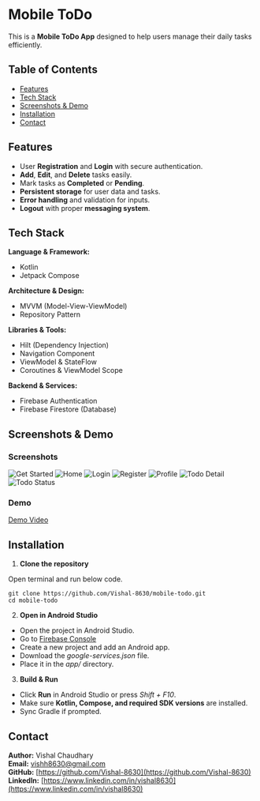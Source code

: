 # Mobile ToDo
This is a **Mobile ToDo App** designed to help users manage their daily tasks efficiently.

## Table of Contents

 - [Features](#features)
 - [Tech Stack](#tech-stack)
 - [Screenshots & Demo](#screenshots--demo)
 - [Installation](#installation)
 - [Contact](#contact)

## Features
- User **Registration** and **Login** with secure authentication.
- **Add**, **Edit**, and **Delete** tasks easily.
- Mark tasks as **Completed** or **Pending**.
- **Persistent storage** for user data and tasks.
- **Error handling** and validation for inputs.
- **Logout** with proper **messaging system**.

## Tech Stack

**Language & Framework:**
- Kotlin
- Jetpack Compose

**Architecture & Design:**
- MVVM (Model-View-ViewModel)
- Repository Pattern

**Libraries & Tools:**
- Hilt (Dependency Injection)
- Navigation Component
- ViewModel & StateFlow
- Coroutines & ViewModel Scope

**Backend & Services:**
- Firebase Authentication
- Firebase Firestore (Database)

## Screenshots & Demo

### Screenshots
![Get Started](screenshots/get-started.png)
![Home](screenshots/home.png)
![Login](screenshots/login.png)
![Register](screenshots/register.png)
![Profile](screenshots/profile.png)
![Todo Detail](screenshots/todo_detail.png)
![Todo Status](screenshots/todo_status.png)

### Demo

[Demo Video](https://drive.google.com/file/d/19EvS4P3e8GG9nl6kin3tGQZM6LhkyBdE/view?usp=sharing)

## Installation

1. **Clone the repository**

Open terminal and run below code.  

```git
git clone https://github.com/Vishal-8630/mobile-todo.git
cd mobile-todo
```

2. **Open in Android Studio**

- Open the project in Android Studio.
- Go to [Firebase Console](https://console.firebase.google.com/)
- Create a new project and add an Android app.
- Download the *google-services.json* file.
- Place it in the *app/* directory.

3. **Build & Run**

- Click **Run** in Android Studio or press *Shift + F10*.
- Make sure **Kotlin, Compose, and required SDK versions** are installed.
- Sync Gradle if prompted.

## Contact

**Author:** Vishal Chaudhary  
**Email:** [vishh8630@gmail.com](mailto:vishh8630@gmail.com)  
**GitHub:** [https://github.com/Vishal-8630](https://github.com/Vishal-8630)  
**LinkedIn:** [https://www.linkedin.com/in/vishal8630](https://www.linkedin.com/in/vishal8630)  
